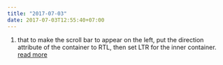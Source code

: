 ```yaml
---
title: "2017-07-03"
date: 2017-07-03T12:55:40+07:00
---
```


1. that to make the scroll bar to appear on the left, put the direction attribute of the container to RTL, then set LTR for the inner container. [read more](https://stackoverflow.com/questions/7347532/how-to-position-a-div-scrollbar-on-the-left-hand-side)